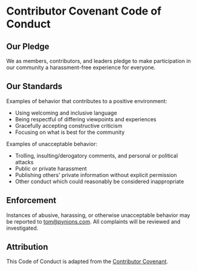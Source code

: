 # Contributor Covenant Code of Conduct

## Our Pledge

We as members, contributors, and leaders pledge to make participation in our
community a harassment-free experience for everyone.

## Our Standards

Examples of behavior that contributes to a positive environment:

- Using welcoming and inclusive language
- Being respectful of differing viewpoints and experiences
- Gracefully accepting constructive criticism
- Focusing on what is best for the community

Examples of unacceptable behavior:

- Trolling, insulting/derogatory comments, and personal or political attacks
- Public or private harassment
- Publishing others' private information without explicit permission
- Other conduct which could reasonably be considered inappropriate

## Enforcement

Instances of abusive, harassing, or otherwise unacceptable behavior may be
reported to tom@pynions.com. All complaints will be reviewed and investigated.

## Attribution

This Code of Conduct is adapted from the [Contributor Covenant](https://www.contributor-covenant.org/).
